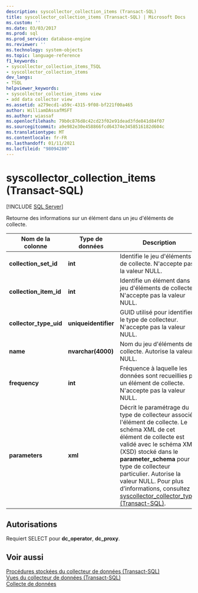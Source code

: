 ```yaml
---
description: syscollector_collection_items (Transact-SQL)
title: syscollector_collection_items (Transact-SQL) | Microsoft Docs
ms.custom: ''
ms.date: 03/03/2017
ms.prod: sql
ms.prod_service: database-engine
ms.reviewer: ''
ms.technology: system-objects
ms.topic: language-reference
f1_keywords:
- syscollector_collection_items_TSQL
- syscollector_collection_items
dev_langs:
- TSQL
helpviewer_keywords:
- syscollector_collection_items view
- add data collector view
ms.assetid: a279ecd1-a59c-4315-9f08-bf221f00a465
author: WilliamDAssafMSFT
ms.author: wiassaf
ms.openlocfilehash: 79b0c876d8c42cd23f02e91dead3fde841d84f07
ms.sourcegitcommit: a9e982e30e458866fcd64374e3458516182d604c
ms.translationtype: MT
ms.contentlocale: fr-FR
ms.lasthandoff: 01/11/2021
ms.locfileid: "98094280"
---
```

# <a name="syscollector_collection_items-transact-sql"></a>syscollector_collection_items (Transact-SQL)
[!INCLUDE [SQL Server](../../includes/applies-to-version/sqlserver.md)]

  Retourne des informations sur un élément dans un jeu d'éléments de collecte.  
  
|Nom de la colonne|Type de données|Description|  
|-----------------|---------------|-----------------|  
|**collection_set_id**|**int**|Identifie le jeu d'éléments de collecte. N'accepte pas la valeur NULL.|  
|**collection_item_id**|**int**|Identifie un élément dans le jeu d'éléments de collecte. N'accepte pas la valeur NULL.|  
|**collector_type_uid**|**uniqueidentifier**|GUID utilisé pour identifier le type de collecteur. N'accepte pas la valeur NULL.|  
|**name**|**nvarchar(4000)**|Nom du jeu d'éléments de collecte. Autorise la valeur NULL.|  
|**frequency**|**int**|Fréquence à laquelle les données sont recueillies par un élément de collecte. N'accepte pas la valeur NULL.|  
|**parameters**|**xml**|Décrit le paramétrage du type de collecteur associé à l'élément de collecte. Le schéma XML de cet élément de collecte est validé avec le schéma XML (XSD) stocké dans le **parameter_schema** pour un type de collecteur particulier. Autorise la valeur NULL. Pour plus d’informations, consultez [syscollector_collector_types &#40;Transact-SQL&#41;](../../relational-databases/system-catalog-views/syscollector-collector-types-transact-sql.md).|  
  
## <a name="permissions"></a>Autorisations  
 Requiert SELECT pour **dc_operator**, **dc_proxy**.  
  
## <a name="see-also"></a>Voir aussi  
 [Procédures stockées du collecteur de données &#40;Transact-SQL&#41;](../../relational-databases/system-stored-procedures/data-collector-stored-procedures-transact-sql.md)   
 [Vues du collecteur de données &#40;Transact-SQL&#41;](../../relational-databases/system-catalog-views/data-collector-views-transact-sql.md)   
 [Collecte de données](../../relational-databases/data-collection/data-collection.md)  
  
  
